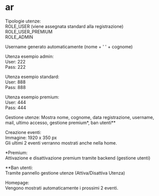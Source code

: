 ar
==

Tipologie utenze:<br>
ROLE_USER (viene assegnata standard alla registrazione)<br>
ROLE_USER_PREMIUM<br>
ROLE_ADMIN

Username generato automaticamente (nome + ' ' + cognome)

Utenza esempio admin:<br>
User: 222<br>
Pass: 222

Utenza esempio standard:<br> 
User: 888<br>
Pass: 888

Utenza esempio premium:<br> 
User: 444<br>
Pass: 444

Gestione utenze:
Mostra nome, cognome, data registrazione, username, mail, ultimo accesso, gestione premium*, ban utenti** 

Creazione eventi:<br>
Immagine: 1920 x 350 px<br>
Gli ultimi 2 eventi verranno mostrati anche nella home.

*Premium:<br>
Attivazione e disattivazione premium tramite backend (gestione utenti)<br>

**Ban utenti:<br>
Tramite pannello gestione utenze (Attiva/Disattiva Utenza)

Homepage:<br>
Vengono mostrati automaticamente i prossimi 2 eventi.<br>

